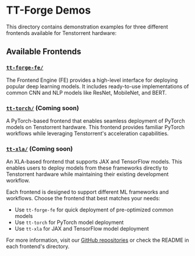 # TT-Forge Demos

This directory contains demonstration examples for three different frontends available for Tenstorrent hardware:

## Available Frontends

### [`tt-forge-fe/`](tt-forge-fe/)
The Frontend Engine (FE) provides a high-level interface for deploying popular deep learning models. It includes ready-to-use implementations of common CNN and NLP models like ResNet, MobileNet, and BERT.

### [`tt-torch/`](https://github.com/tenstorrent/tt-torch) (Coming soon)
A PyTorch-based frontend that enables seamless deployment of PyTorch models on Tenstorrent hardware. This frontend provides familiar PyTorch workflows while leveraging Tenstorrent's acceleration capabilities.

### [`tt-xla/`](https://github.com/tenstorrent/tt-xla) (Coming soon)
An XLA-based frontend that supports JAX and TensorFlow models. This enables users to deploy models from these frameworks directly to Tenstorrent hardware while maintaining their existing development workflow.

Each frontend is designed to support different ML frameworks and workflows. Choose the frontend that best matches your needs:
- Use `tt-forge-fe` for quick deployment of pre-optimized common models
- Use `tt-torch` for PyTorch model deployment
- Use `tt-xla` for JAX and TensorFlow model deployment

For more information, visit our [GitHub repositories](https://github.com/tenstorrent) or check the README in each frontend's directory.
